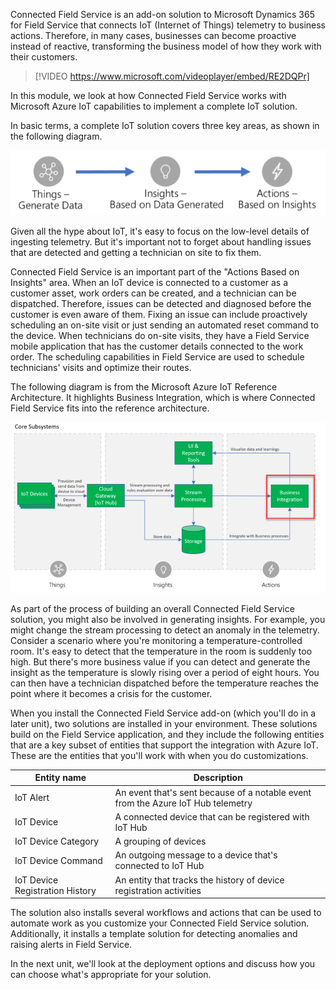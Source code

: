 Connected Field Service is an add-on solution to Microsoft Dynamics 365 for Field Service that connects IoT (Internet of Things) telemetry to business actions. Therefore, in many cases, businesses can become proactive instead of reactive, transforming the business model of how they work with their customers.

> [!VIDEO https://www.microsoft.com/videoplayer/embed/RE2DQPr]

In this module, we look at how Connected Field Service works with Microsoft Azure IoT capabilities to implement a complete IoT solution.

In basic terms, a complete IoT solution covers three key areas, as shown in the following diagram.

![IoT key areas: things, insights, actions](../media/1-gs-unit1.png)

Given all the hype about IoT, it's easy to focus on the low-level details of ingesting telemetry. But it's important not to forget about handling issues that are detected and getting a technician on site to fix them.

Connected Field Service is an important part of the "Actions Based on Insights" area. When an IoT device is connected to a customer as a customer asset, work orders can be created, and a technician can be dispatched. Therefore, issues can be detected and diagnosed before the customer is even aware of them. Fixing an issue can include proactively scheduling an on-site visit or just sending an automated reset command to the device. When technicians do on-site visits, they have a Field Service mobile application that has the customer details connected to the work order. The scheduling capabilities in Field Service are used to schedule technicians' visits and optimize their routes.

The following diagram is from the Microsoft Azure IoT Reference Architecture. It highlights Business Integration, which is where Connected Field Service fits into the reference architecture.

![Core subsystem of key areas](../media/2-gs-unit1.png)

As part of the process of building an overall Connected Field Service solution, you might also be involved in generating insights. For example, you might change the stream processing to detect an anomaly in the telemetry. Consider a scenario where you're monitoring a temperature-controlled room. It's easy to detect that the temperature in the room is suddenly too high. But there's more business value if you can detect and generate the insight as the temperature is slowly rising over a period of eight hours. You can then have a technician dispatched before the temperature reaches the point where it becomes a crisis for the customer.

When you install the Connected Field Service add-on (which you'll do in a later unit), two solutions are installed in your environment. These solutions build on the Field Service application, and they include the following entities that are a key subset of entities that support the integration with Azure IoT. These are the entities that you'll work with when you do customizations.

<table>
    <thead>
        <tr>
            <th>Entity name</th>
            <th>Description</th>
        </tr>
    </thead>
    <tbody>
        <tr>
            <td>IoT Alert</td>
            <td>An event that's sent because of a notable event from the Azure IoT Hub telemetry</td>
        </tr>
        <tr>
            <td>IoT Device</td>
            <td>A connected device that can be registered with IoT Hub</td>
        </tr>
        <tr>
            <td>IoT Device Category</td>
            <td>A grouping of devices</td>
        </tr>
        <tr>
            <td>IoT Device Command</td>
            <td>An outgoing message to a device that's connected to IoT Hub</td>
        </tr>
        <tr>
            <td>IoT Device Registration History</td>
            <td>An entity that tracks the history of device registration activities</td>
        </tr>
    </tbody>
</table>

The solution also installs several workflows and actions that can be used to automate work as you customize your Connected Field Service solution. Additionally, it installs a template solution for detecting anomalies and raising alerts in Field Service.

In the next unit, we'll look at the deployment options and discuss how you can choose what's appropriate for your solution.
